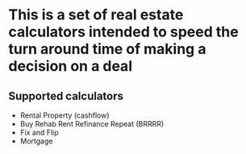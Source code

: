 # This is a set of real estate calculators intended to speed the turn around time of making a decision on a deal

## Supported calculators
* Rental Property (cashflow)
* Buy Rehab Rent Refinance Repeat (BRRRR)
* Fix and Flip
* Mortgage
